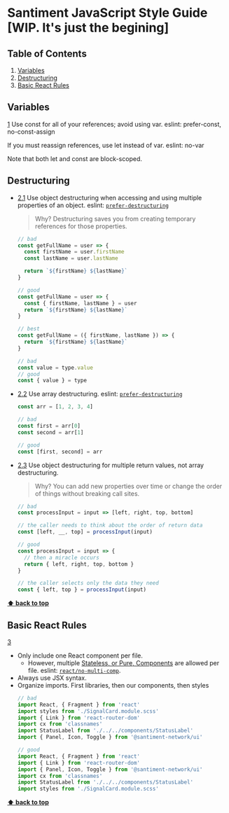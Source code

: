 # Santiment JavaScript Style Guide [WIP. It's just the begining]

## Table of Contents

  1. [Variables](#variables)
  2. [Destructuring](#destructuring)
  3. [Basic React Rules](#basic-react-rules)

## Variables

  <a name="variables"></a><a name="1"></a> [1](#variables)
  Use const for all of your references; avoid using var. eslint: prefer-const, no-const-assign

  If you must reassign references, use let instead of var. eslint: no-var

  Note that both let and const are block-scoped.

## Destructuring

  <a name="destructuring--object"></a><a name="2.1"></a>
  - [2.1](#destructuring--object) Use object destructuring when accessing and using multiple properties of an object. eslint: [`prefer-destructuring`](https://eslint.org/docs/rules/prefer-destructuring)

    > Why? Destructuring saves you from creating temporary references for those properties.

    ```javascript
    // bad
    const getFullName = user => {
      const firstName = user.firstName
      const lastName = user.lastName

      return `${firstName} ${lastName}`
    }

    // good
    const getFullName = user => {
      const { firstName, lastName } = user
      return `${firstName} ${lastName}`
    }

    // best
    const getFullName = ({ firstName, lastName }) => {
      return `${firstName} ${lastName}`
    }
    ```

    ```javascript
    // bad
    const value = type.value
    // good
    const { value } = type
    ```

<a name="destructuring--array"></a><a name="2.2"></a>
  - [2.2](#destructuring--array) Use array destructuring. eslint: [`prefer-destructuring`](https://eslint.org/docs/rules/prefer-destructuring)

    ```javascript
    const arr = [1, 2, 3, 4]

    // bad
    const first = arr[0]
    const second = arr[1]

    // good
    const [first, second] = arr
    ```

  <a name="destructuring--object-over-array"></a><a name="2.3"></a>
  - [2.3](#destructuring--object-over-array) Use object destructuring for multiple return values, not array destructuring.

    > Why? You can add new properties over time or change the order of things without breaking call sites.

    ```javascript
    // bad
    const processInput = input => [left, right, top, bottom]

    // the caller needs to think about the order of return data
    const [left, __, top] = processInput(input)

    // good
    const processInput = input => {
      // then a miracle occurs
      return { left, right, top, bottom }
    }

    // the caller selects only the data they need
    const { left, top } = processInput(input)
    ```

**[⬆ back to top](#table-of-contents)**

## Basic React Rules

  <a name="basic-react-rules"></a><a name="3"></a> [3](#variables)

  - Only include one React component per file.
    - However, multiple [Stateless, or Pure, Components](https://facebook.github.io/react/docs/reusable-components.html#stateless-functions) are allowed per file. eslint: [`react/no-multi-comp`](https://github.com/yannickcr/eslint-plugin-react/blob/master/docs/rules/no-multi-comp.md#ignorestateless).
  - Always use JSX syntax.
  - Organize imports. First libraries, then our components, then styles
       ```jsx
    // bad
    import React, { Fragment } from 'react'
    import styles from './SignalCard.module.scss'
    import { Link } from 'react-router-dom'
    import cx from 'classnames'
    import StatusLabel from './../../components/StatusLabel'
    import { Panel, Icon, Toggle } from '@santiment-network/ui'

    // good
    import React, { Fragment } from 'react'
    import { Link } from 'react-router-dom'
    import { Panel, Icon, Toggle } from '@santiment-network/ui'
    import cx from 'classnames'
    import StatusLabel from './../../components/StatusLabel'
    import styles from './SignalCard.module.scss'
    ```

**[⬆ back to top](#table-of-contents)**
